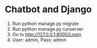 # Chatbot and Django
1. Run python manage.py migrate
2. Run python manage.py runserver
3. Go to http://127.0.0.1:8000/Login
4. User: admin, Pass: admin
